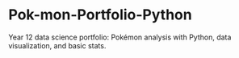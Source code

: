 # Pok-mon-Portfolio-Python
Year 12 data science portfolio: Pokémon analysis with Python, data visualization, and basic stats.
